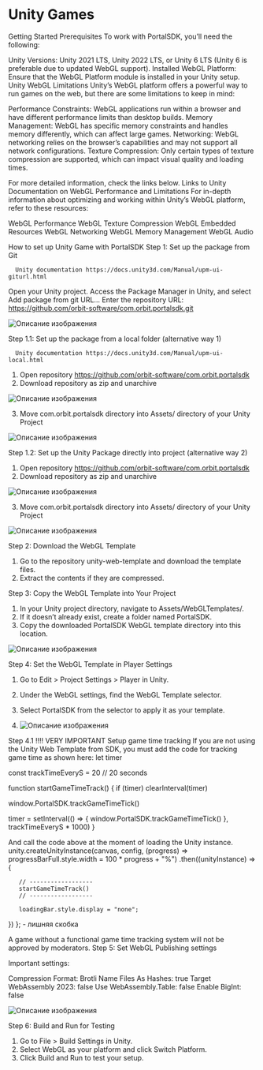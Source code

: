 # Unity Games

Getting Started
Prerequisites
To work with PortalSDK, you’ll need the following:

Unity Versions: Unity 2021 LTS, Unity 2022 LTS, or Unity 6 LTS (Unity 6 is preferable due to updated WebGL support).
Installed WebGL Platform: Ensure that the WebGL Platform module is installed in your Unity setup.
Unity WebGL Limitations
Unity’s WebGL platform offers a powerful way to run games on the web, but there are some limitations to keep in mind:

Performance Constraints: WebGL applications run within a browser and have different performance limits than desktop builds.
Memory Management: WebGL has specific memory constraints and handles memory differently, which can affect large games.
Networking: WebGL networking relies on the browser’s capabilities and may not support all network configurations.
Texture Compression: Only certain types of texture compression are supported, which can impact visual quality and loading times.

For more detailed information, check the links below.
Links to Unity Documentation on WebGL Performance and Limitations
For in-depth information about optimizing and working within Unity’s WebGL platform, refer to these resources:

WebGL Performance
WebGL Texture Compression
WebGL Embedded Resources
WebGL Networking
WebGL Memory Management
WebGL Audio


How to set up Unity Game with PortalSDK
Step 1: Set up the package from Git

      Unity documentation https://docs.unity3d.com/Manual/upm-ui-giturl.html


Open your Unity project.
Access the Package Manager in Unity, and select Add package from git URL...
Enter the repository URL: https://github.com/orbit-software/com.orbit.portalsdk.git

![Описание изображения](/assets/unity_games/1.png)

Step 1.1: Set up the package from a local folder (alternative way 1)

      Unity documentation https://docs.unity3d.com/Manual/upm-ui-local.html


1. Open repository https://github.com/orbit-software/com.orbit.portalsdk
2. Download repository as zip and unarchive

![Описание изображения](/assets/unity_games/2.png)

3. Move com.orbit.portalsdk directory into Assets/ directory of your Unity Project

![Описание изображения](/assets/unity_games/3.png)

Step 1.2: Set up the Unity Package directly into project (alternative way 2)
1. Open repository https://github.com/orbit-software/com.orbit.portalsdk
2. Download repository as zip and unarchive

![Описание изображения](/assets/unity_games/4.png)

3. Move com.orbit.portalsdk directory into Assets/ directory of your Unity Project

![Описание изображения](/assets/unity_games/5.png)

Step 2: Download the WebGL Template
1. Go to the repository unity-web-template and download the template files.
2. Extract the contents if they are compressed.

Step 3: Copy the WebGL Template into Your Project
1. In your Unity project directory, navigate to Assets/WebGLTemplates/.
2. If it doesn’t already exist, create a folder named PortalSDK.
3. Copy the downloaded PortalSDK WebGL template directory into this location.

![Описание изображения](/assets/unity_games/6.png)

Step 4: Set the WebGL Template in Player Settings
1. Go to Edit > Project Settings > Player in Unity.
2. Under the WebGL settings, find the WebGL Template selector.
3. Select PortalSDK from the selector to apply it as your template.

4. ![Описание изображения](/assets/unity_games/7.png)

Step 4.1 !!!! VERY IMPORTANT Setup game time tracking
If you are not using the Unity Web Template from SDK, you must add the code for tracking game time as shown here:
let timer

const trackTimeEveryS = 20 // 20 seconds

function startGameTimeTrack() {
   if (timer) clearInterval(timer)

   window.PortalSDK.trackGameTimeTick()

   timer = setInterval(() => {
       window.PortalSDK.trackGameTimeTick()
   }, trackTimeEveryS * 1000)
}


And call the code above at the moment of loading the Unity instance.
unity.createUnityInstance(canvas, config,
   (progress) => progressBarFull.style.width = 100 * progress + "%")
   .then((unityInstance) => {
      
       // ------------------
       startGameTimeTrack()
       // ------------------
      
       loadingBar.style.display = "none";
      
   })
};  - лишняя скобка


A game without a functional game time tracking system will not be approved by moderators.
Step 5: Set WebGL Publishing settings

Important settings:


Compression Format: Brotli
Name Files As Hashes: true
Target WebAssembly 2023: false
Use WebAssembly.Table: false
Enable BigInt: false

![Описание изображения](/assets/unity_games/8.png)

Step 6: Build and Run for Testing
1. Go to File > Build Settings in Unity.
2. Select WebGL as your platform and click Switch Platform.
3. Click Build and Run to test your setup.
